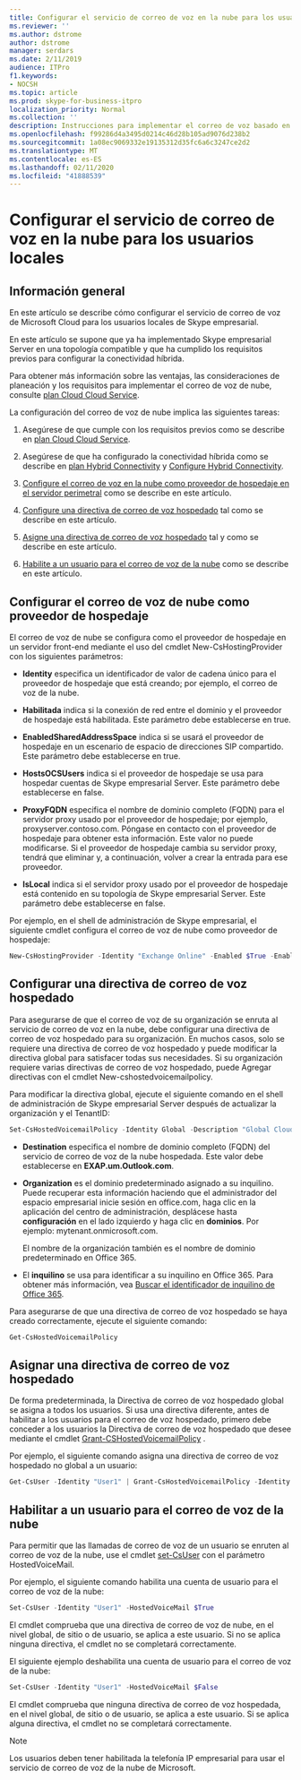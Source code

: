 ```yaml
---
title: Configurar el servicio de correo de voz en la nube para los usuarios locales
ms.reviewer: ''
ms.author: dstrome
author: dstrome
manager: serdars
ms.date: 2/11/2019
audience: ITPro
f1.keywords:
- NOCSH
ms.topic: article
ms.prod: skype-for-business-itpro
localization_priority: Normal
ms.collection: ''
description: Instrucciones para implementar el correo de voz basado en la nube para los usuarios alojados en Skype empresarial Server.
ms.openlocfilehash: f99286d4a3495d0214c46d28b105ad9076d238b2
ms.sourcegitcommit: 1a08ec9069332e19135312d35fc6a6c3247ce2d2
ms.translationtype: MT
ms.contentlocale: es-ES
ms.lasthandoff: 02/11/2020
ms.locfileid: "41888539"
---
```

# <a name="configure-cloud-voicemail-service-for-on-premises-users"></a>Configurar el servicio de correo de voz en la nube para los usuarios locales

## <a name="overview"></a>Información general 
En este artículo se describe cómo configurar el servicio de correo de voz de Microsoft Cloud para los usuarios locales de Skype empresarial.  

En este artículo se supone que ya ha implementado Skype empresarial Server en una topología compatible y que ha cumplido los requisitos previos para configurar la conectividad híbrida.

Para obtener más información sobre las ventajas, las consideraciones de planeación y los requisitos para implementar el correo de voz de nube, consulte [plan Cloud Cloud Service](plan-cloud-voicemail.md).




La configuración del correo de voz de nube implica las siguientes tareas:

1.  Asegúrese de que cumple con los requisitos previos como se describe en [plan Cloud Cloud Service](plan-cloud-voicemail.md).

2.  Asegúrese de que ha configurado la conectividad híbrida como se describe en [plan Hybrid Connectivity](plan-hybrid-connectivity.md) y [Configure Hybrid Connectivity](configure-hybrid-connectivity.md). 

3.  [Configure el correo de voz en la nube como proveedor de hospedaje en el servidor perimetral](#configure-cloud-voicemail-as-the-hosting-provider) como se describe en este artículo.

4.  [Configure una directiva de correo de voz hospedado](#configure-a-hosted-voicemail-policy) tal como se describe en este artículo.

5.  [Asigne una directiva de correo de voz hospedado](#assign-a-hosted-voicemail-policy) tal y como se describe en este artículo.

6.  [Habilite a un usuario para el correo de voz de la nube](#enable-a-user-for-cloud-voicemail) como se describe en este artículo.


## <a name="configure-cloud-voicemail-as-the-hosting-provider"></a>Configurar el correo de voz de nube como proveedor de hospedaje 

El correo de voz de nube se configura como el proveedor de hospedaje en un servidor front-end mediante el uso del cmdlet New-CsHostingProvider con los siguientes parámetros:

- **Identity** especifica un identificador de valor de cadena único para el proveedor de hospedaje que está creando; por ejemplo, el correo de voz de la nube. 

- **Habilitada** indica si la conexión de red entre el dominio y el proveedor de hospedaje está habilitada. Este parámetro debe establecerse en true.

- **EnabledSharedAddressSpace** indica si se usará el proveedor de hospedaje en un escenario de espacio de direcciones SIP compartido. Este parámetro debe establecerse en true.

- **HostsOCSUsers** indica si el proveedor de hospedaje se usa para hospedar cuentas de Skype empresarial Server. Este parámetro debe establecerse en false.

- **ProxyFQDN** especifica el nombre de dominio completo (FQDN) para el servidor proxy usado por el proveedor de hospedaje; por ejemplo, proxyserver.contoso.com. Póngase en contacto con el proveedor de hospedaje para obtener esta información. Este valor no puede modificarse. Si el proveedor de hospedaje cambia su servidor proxy, tendrá que eliminar y, a continuación, volver a crear la entrada para ese proveedor.

- **IsLocal** indica si el servidor proxy usado por el proveedor de hospedaje está contenido en su topología de Skype empresarial Server. Este parámetro debe establecerse en false.

Por ejemplo, en el shell de administración de Skype empresarial, el siguiente cmdlet configura el correo de voz de nube como proveedor de hospedaje:


```PowerShell
New-CsHostingProvider -Identity "Exchange Online" -Enabled $True -EnabledSharedAddressSpace $True -HostsOCSUsers $False -ProxyFqdn "exap.um.outlook.com" -IsLocal $False -VerificationLevel UseSourceVerification
```

## <a name="configure-a-hosted-voicemail-policy"></a>Configurar una directiva de correo de voz hospedado

Para asegurarse de que el correo de voz de su organización se enruta al servicio de correo de voz en la nube, debe configurar una directiva de correo de voz hospedado para su organización. En muchos casos, solo se requiere una directiva de correo de voz hospedado y puede modificar la directiva global para satisfacer todas sus necesidades. Si su organización requiere varias directivas de correo de voz hospedado, puede Agregar directivas con el cmdlet New-cshostedvoicemailpolicy.

Para modificar la directiva global, ejecute el siguiente comando en el shell de administración de Skype empresarial Server después de actualizar la organización y el TenantID:

```PowerShell
Set-CsHostedVoicemailPolicy -Identity Global -Description "Global Cloud Voicemail Policy" -Destination exap.um.outlook.com -Organization YourDefaultDomain.onmicrosoft.com -Tenant “11111111-1111-1111-1111-111111111111”
```

- **Destination** especifica el nombre de dominio completo (FQDN) del servicio de correo de voz de la nube hospedada. Este valor debe establecerse en **EXAP.um.Outlook.com**.

- **Organization** es el dominio predeterminado asignado a su inquilino. Puede recuperar esta información haciendo que el administrador del espacio empresarial inicie sesión en office.com, haga clic en la aplicación del centro de administración, desplácese hasta **configuración** en el lado izquierdo y haga clic en **dominios**. Por ejemplo: mytenant.onmicrosoft.com.

    El nombre de la organización también es el nombre de dominio predeterminado en Office 365.

- El **inquilino** se usa para identificar a su inquilino en Office 365. Para obtener más información, vea [Buscar el identificador de inquilino de Office 365](https://support.office.com/en-us/article/find-your-office-365-tenant-id-6891b561-a52d-4ade-9f39-b492285e2c9b).

Para asegurarse de que una directiva de correo de voz hospedado se haya creado correctamente, ejecute el siguiente comando:

```PowerShell
Get-CsHostedVoicemailPolicy
```

## <a name="assign-a-hosted-voicemail-policy"></a>Asignar una directiva de correo de voz hospedado

De forma predeterminada, la Directiva de correo de voz hospedado global se asigna a todos los usuarios. Si usa una directiva diferente, antes de habilitar a los usuarios para el correo de voz hospedado, primero debe conceder a los usuarios la Directiva de correo de voz hospedado que desee mediante el cmdlet [Grant-CSHostedVoicemailPolicy](https://docs.microsoft.com/powershell/module/skype/grant-cshostedvoicemailpolicy?view=skype-ps) .

Por ejemplo, el siguiente comando asigna una directiva de correo de voz hospedado no global a un usuario:


```PowerShell
Get-CsUser -Identity "User1" | Grant-CsHostedVoicemailPolicy -Identity "Tag:CloudVoiceMailUsers" 
```

## <a name="enable-a-user-for-cloud-voicemail"></a>Habilitar a un usuario para el correo de voz de la nube

Para permitir que las llamadas de correo de voz de un usuario se enruten al correo de voz de la nube, use el cmdlet [set-CsUser](https://docs.microsoft.com/powershell/module/skype/set-csuser?view=skype-ps) con el parámetro HostedVoiceMail. 

Por ejemplo, el siguiente comando habilita una cuenta de usuario para el correo de voz de la nube: 

```powershell
Set-CsUser -Identity "User1" -HostedVoiceMail $True
```

El cmdlet comprueba que una directiva de correo de voz de nube, en el nivel global, de sitio o de usuario, se aplica a este usuario. Si no se aplica ninguna directiva, el cmdlet no se completará correctamente.  

El siguiente ejemplo deshabilita una cuenta de usuario para el correo de voz de la nube:

```powershell
Set-CsUser -Identity "User1" -HostedVoiceMail $False
```

El cmdlet comprueba que ninguna directiva de correo de voz hospedada, en el nivel global, de sitio o de usuario, se aplica a este usuario. Si se aplica alguna directiva, el cmdlet no se completará correctamente.

> [!NOTE]
>  Los usuarios deben tener habilitada la telefonía IP empresarial para usar el servicio de correo de voz de la nube de Microsoft.
